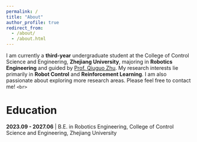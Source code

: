 ```yaml
---
permalink: /
title: "About"
author_profile: true
redirect_from: 
  - /about/
  - /about.html
---
```

I am currently a **third-year** undergraduate student at the College of Control Science and Engineering, **Zhejiang University**, majoring in **Robotics Engineering** and guided by [Prof. Qiuguo Zhu](https://person.zju.edu.cn/0011353). My research interests lie primarily in **Robot Control** and **Reinforcement Learning**. I am also passionate about exploring more research areas. Please feel free to contact me!
`<br>`

Education
=========

**2023.09 - 2027.06** | B.E. in Robotics Engineering, College of Control Science and Engineering, Zhejiang University
